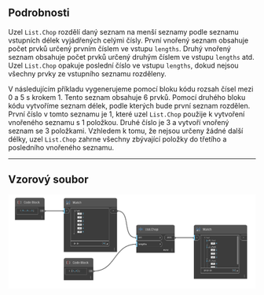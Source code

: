 ## Podrobnosti
Uzel `List.Chop` rozdělí daný seznam na menší seznamy podle seznamu vstupních délek vyjádřených celými čísly. První vnořený seznam obsahuje počet prvků určený prvním číslem ve vstupu `lengths`. Druhý vnořený seznam obsahuje počet prvků určený druhým číslem ve vstupu `lengths` atd. Uzel `List.Chop` opakuje poslední číslo ve vstupu `lengths`, dokud nejsou všechny prvky ze vstupního seznamu rozděleny.

V následujícím příkladu vygenerujeme pomocí bloku kódu rozsah čísel mezi 0 a 5 s krokem 1. Tento seznam obsahuje 6 prvků. Pomocí druhého bloku kódu vytvoříme seznam délek, podle kterých bude první seznam rozdělen. První číslo v tomto seznamu je 1, které uzel `List.Chop` použije k vytvoření vnořeného seznamu s 1 položkou. Druhé číslo je 3 a vytvoří vnořený seznam se 3 položkami. Vzhledem k tomu, že nejsou určeny žádné další délky, uzel `List.Chop` zahrne všechny zbývající položky do třetího a posledního vnořeného seznamu.
___
## Vzorový soubor

![List.Chop](./DSCore.List.Chop_img.jpg)
